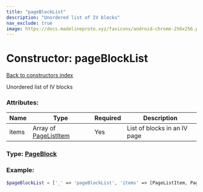 ```yaml
---
title: "pageBlockList"
description: "Unordered list of IV blocks"
nav_exclude: true
image: https://docs.madelineproto.xyz/favicons/android-chrome-256x256.png
---
```

# Constructor: pageBlockList  
[Back to constructors index](/API_docs/constructors/index.md)



Unordered list of IV blocks

### Attributes:

| Name     |    Type       | Required | Description |
|----------|---------------|----------|-------------|
|items|Array of [PageListItem](/API_docs/types/PageListItem.md) | Yes|List of blocks in an IV page|



### Type: [PageBlock](/API_docs/types/PageBlock.md)


### Example:

```php
$pageBlockList = ['_' => 'pageBlockList', 'items' => [PageListItem, PageListItem]];
```  
